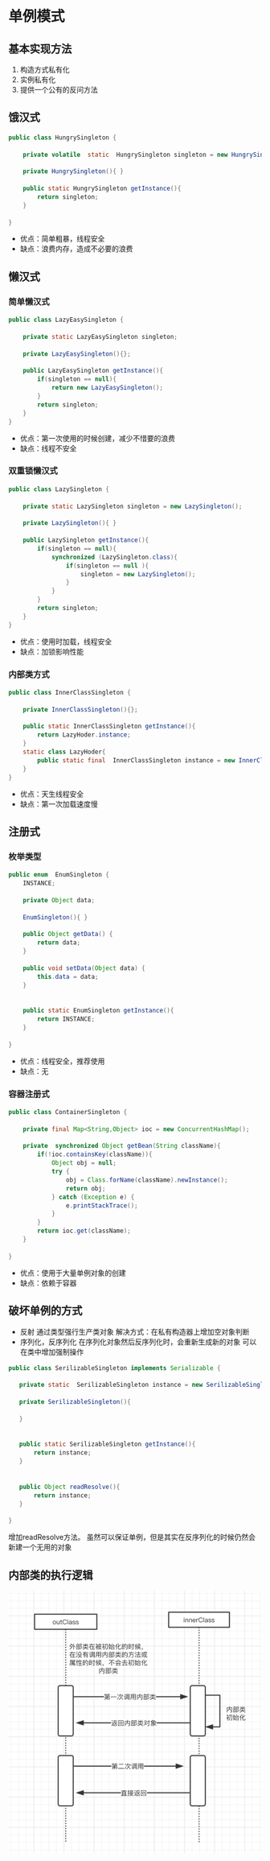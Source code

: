 
# 单例模式

## 基本实现方法
1. 构造方式私有化
2. 实例私有化
3. 提供一个公有的反问方法


## 饿汉式
``` java
public class HungrySingleton {

    private volatile  static  HungrySingleton singleton = new HungrySingleton();

    private HungrySingleton(){ }

    public static HungrySingleton getInstance(){
        return singleton;
    }

}
```
* 优点：简单粗暴，线程安全
* 缺点：浪费内存，造成不必要的浪费

## 懒汉式

### 简单懒汉式
```java
public class LazyEasySingleton {
    
    private static LazyEasySingleton singleton;
    
    private LazyEasySingleton(){};
    
    public LazyEasySingleton getInstance(){
        if(singleton == null){
            return new LazyEasySingleton();
        }
        return singleton;
    }
}
```

* 优点：第一次使用的时候创建，减少不惜要的浪费
* 缺点：线程不安全

### 双重锁懒汉式

```java
public class LazySingleton {

    private static LazySingleton singleton = new LazySingleton();

    private LazySingleton(){ }

    public LazySingleton getInstance(){
        if(singleton == null){
            synchronized (LazySingleton.class){
                if(singleton == null ){
                    singleton = new LazySingleton();
                }
            }
        }
        return singleton;
    }
}
```
* 优点：使用时加载，线程安全
* 缺点：加锁影响性能

### 内部类方式

```java
public class InnerClassSingleton {

    private InnerClassSingleton(){};

    public static InnerClassSingleton getInstance(){
        return LazyHoder.instance;
    }
    static class LazyHoder{
        public static final  InnerClassSingleton instance = new InnerClassSingleton();
    }
}

```
* 优点：天生线程安全
* 缺点：第一次加载速度慢

## 注册式

### 枚举类型
``` java
public enum  EnumSingleton {
    INSTANCE;

    private Object data;

    EnumSingleton(){ }

    public Object getData() {
        return data;
    }

    public void setData(Object data) {
        this.data = data;
    }


    public static EnumSingleton getInstance(){
        return INSTANCE;
    }

}
```
* 优点：线程安全，推荐使用
* 缺点：无

### 容器注册式
``` java
public class ContainerSingleton {

    private final Map<String,Object> ioc = new ConcurrentHashMap();
    
    private  synchronized Object getBean(String className){
        if(!ioc.containsKey(className)){
            Object obj = null;
            try {
                obj = Class.forName(className).newInstance();
                return obj;
            } catch (Exception e) {
                e.printStackTrace();
            }
        }
        return ioc.get(className);
    }

}
```
* 优点：使用于大量单例对象的创建
* 缺点：依赖于容器
    
    
 ## 破坏单例的方式
 * 反射
  通过类型强行生产类对象
  解决方式：在私有构造器上增加空对象判断
 * 序列化，反序列化
  在序列化对象然后反序列化时，会重新生成新的对象
  可以在类中增加强制操作
 ```java
 public class SerilizableSingleton implements Serializable {

    private static  SerilizableSingleton instance = new SerilizableSingleton();

    private SerilizableSingleton(){

    }


    public static SerilizableSingleton getInstance(){
        return instance;
    }


    public Object readResolve(){
        return instance;
    }

}
 ```
 增加readResolve方法。
 虽然可以保证单例，但是其实在反序列化的时候仍然会新建一个无用的对象
 
 
 ## 内部类的执行逻辑
 
 ![image_text](https://github.com/LFAST11/freamework-study/blob/master/pattern/singleton/inner.jpg)
 
